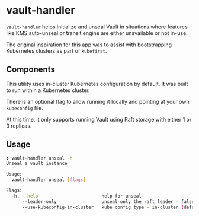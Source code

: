 # vault-handler

`vault-handler` helps initialize and unseal Vault in situations where features like KMS auto-unseal or transit engine are either unavailable or not in-use.

The original inspiration for this app was to assist with bootstrapping Kubernetes clusters as part of `kubefirst`.

## Components

This utility uses in-cluster Kubernetes configuration by default. It was built to run within a Kubernetes cluster.

There is an optional flag to allow running it locally and pointing at your own `kubeconfig` file.

At this time, it only supports running Vault using Raft storage with either 1 or 3 replicas.

## Usage

```bash
❯ vault-handler unseal -h
Unseal a vault instance

Usage:
  vault-handler unseal [flags]

Flags:
  -h, --help                        help for unseal
      --leader-only                 unseal only the raft leader - false (default) - true to only init and unseal vault-0
      --use-kubeconfig-in-cluster   kube config type - in-cluster (default), set to false to use local (default true)
```

